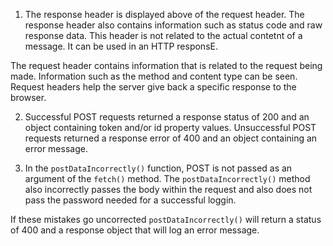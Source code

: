 1. The response header is displayed above of the request header. The response header also contains information such as status code and raw response data. This header is not related to the actual contetnt of a message. It can be used in an HTTP responsE. 

The request header contains information that is related to the request being made. Information such as the method and content type can be seen. Request headers help the server give back a specific response to the browser. 


2.  Successful POST requests returned a response status of 200 and an object containing token and/or id property values. Unsuccessful POST requests returned a response error of 400 and an object containing an error message. 


3.  In the `postDataIncorrectly()` function, POST is not passed as an argument of the `fetch()` method. The `postDataIncorrectly()` method also incorrectly passes the body within the request and also does not pass the password needed for a successful loggin. 

If these mistakes go uncorrected `postDataIncorrectly()` will return a status of 400 and a response object that will log an error message. 


